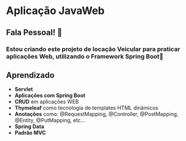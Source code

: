 # Aplicação JavaWeb
## Fala Pessoal! 👋
### Estou criando este projeto de locação Veicular para praticar aplicações Web, utilizando o Framework Spring Boot🍃
## Aprendizado
- **Servlet**
- **Aplicações com Spring Boot**
- **CRUD** em aplicações WEB 
- **Thymeleaf** como tecnologia de templates HTML dinâmicos
- **Anotações** como: @RequestMapping, @Controller, @PostMapping, @Entity, @PutMapping, etc...
- **Spring Data**
- **Padrão MVC**

